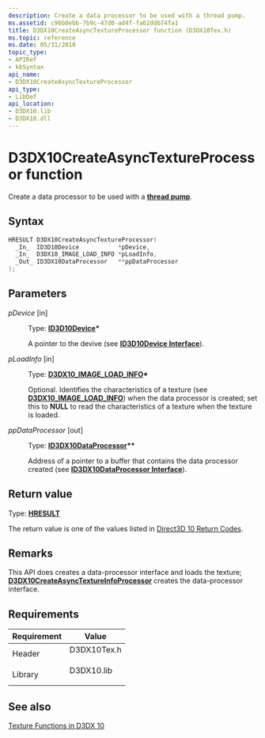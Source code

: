 ```yaml
---
description: Create a data processor to be used with a thread pump.
ms.assetid: c96b0ebb-7b9c-47d0-ad4f-fa62ddb74fa1
title: D3DX10CreateAsyncTextureProcessor function (D3DX10Tex.h)
ms.topic: reference
ms.date: 05/31/2018
topic_type: 
- APIRef
- kbSyntax
api_name: 
- D3DX10CreateAsyncTextureProcessor
api_type: 
- LibDef
api_location: 
- D3DX10.lib
- D3DX10.dll
---
```


# D3DX10CreateAsyncTextureProcessor function

Create a data processor to be used with a [**thread pump**](id3dx10threadpump.md).

## Syntax


```C++
HRESULT D3DX10CreateAsyncTextureProcessor(
  _In_  ID3D10Device           *pDevice,
  _In_  D3DX10_IMAGE_LOAD_INFO *pLoadInfo,
  _Out_ ID3DX10DataProcessor   **ppDataProcessor
);
```



## Parameters

<dl> <dt>

*pDevice* \[in\]
</dt> <dd>

Type: **[**ID3D10Device**](/windows/desktop/api/D3D10/nn-d3d10-id3d10device)\***

A pointer to the devive (see [**ID3D10Device Interface**](/windows/desktop/api/D3D10/nn-d3d10-id3d10device)).

</dd> <dt>

*pLoadInfo* \[in\]
</dt> <dd>

Type: **[**D3DX10\_IMAGE\_LOAD\_INFO**](d3dx10-image-load-info.md)\***

Optional. Identifies the characteristics of a texture (see [**D3DX10\_IMAGE\_LOAD\_INFO**](d3dx10-image-load-info.md)) when the data processor is created; set this to **NULL** to read the characteristics of a texture when the texture is loaded.

</dd> <dt>

*ppDataProcessor* \[out\]
</dt> <dd>

Type: **[**ID3DX10DataProcessor**](id3dx10dataprocessor.md)\*\***

Address of a pointer to a buffer that contains the data processor created (see [**ID3DX10DataProcessor Interface**](id3dx10dataprocessor.md)).

</dd> </dl>

## Return value

Type: **[**HRESULT**](https://msdn.microsoft.com/library/Bb401631(v=MSDN.10).aspx)**

The return value is one of the values listed in [Direct3D 10 Return Codes](d3d10-graphics-reference-returnvalues.md).

## Remarks

This API does creates a data-processor interface and loads the texture; [**D3DX10CreateAsyncTextureInfoProcessor**](d3dx10createasynctextureinfoprocessor.md) creates the data-processor interface.

## Requirements



| Requirement | Value |
|--------------------|----------------------------------------------------------------------------------------|
| Header<br/>  | <dl> <dt>D3DX10Tex.h</dt> </dl> |
| Library<br/> | <dl> <dt>D3DX10.lib</dt> </dl>  |



## See also

<dl> <dt>

[Texture Functions in D3DX 10](d3d10-graphics-reference-d3dx10-functions-texturing.md)
</dt> </dl>

 

 




